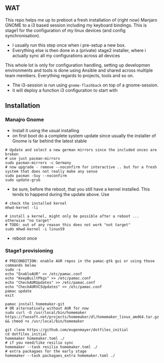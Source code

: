 ## WAT

This repo helps me up to preboot a fresh installation of (right now) Manjaro GNOME to a 
i3 based session including my keyboard bindings. This is stage1 for the configuration of my linux devices (and config synchronisation).

- I usually run this step once when i pre-setup a new box.
- Everything else is then done in a (private) stage2 installer, where i actually sync all my configurations across all devices

This whole lot is only for configuration handling, setting up developmen environments and tools is done using Ansible and shared across multiple team members. Everything regards to projects, tools and so on.

- The i3-session is run using `gnome-flashback` on top of a gnome-session. 
- it will deploy a function i3 configuration to start with


## Installation

### Manajro Gnome

- Install it using the usual installing
- on first boot do a complete system update since usually the installer of Gnome is far behind the latest stable
```
# Update and select a new german mirrors since the included onces are broken
# use just pacman-mirrors
sudo pacman-mirrors -c Germany
# now upgrade - remove --noconfirm for interactive .. but for a fresh system that does not really make any sense
sudo pacman -Suy --noconfirm
sudo update-grub
```

- be sure, before the reboot, that you still have a kernel installed. This tends to happend during the update above. Use
```
# check the installed kernel
mhwd-kernel -li

# install a kernel, might only be possible after a reboot ... otherwise "no target"
# TODO: out of any reason this does not work "not target"
sudo mhwd-kernel -i linux59
```
- reboot once

### Stage1 provisioning

```
# PRECONDITION: enable AUR repos in the pamac-gtk gui or using those commands below
sudo -s
echo "EnableAUR" >> /etc/pamac.conf
echo "KeepBuiltPkgs" >> /etc/pamac.conf
echo "CheckAURUpdates" >> /etc/pamac.conf
echo "CheckAURVCSUpdates" >> /etc/pamac.conf
pamac update
exit

pamac install homemaker-git
# OR alternatively without AUR for now
sudo curl -O /usr/local/bin/homemaker https://foosoft.net/projects/homemaker/dl/homemaker_linux_amd64.tar.gz && chmod +x /usr/local/bin/homemaker

git clone https://github.com/eugenmayer/dotfiles_initial
cd dotfiles_initial
homemaker homemaker.toml ./
# if you need/like resilio sync
homemaker --task resilio homemaker.toml ./
# extra packagaes for the early stage
homemaker --task packagaes_extra homemaker.toml ./
```

